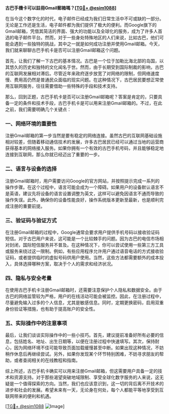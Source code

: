 **古巴手機卡可以註冊Gmail郵箱嗎？[[TG💪+ @esim1088](https://t.me/s/esim1088)]**

在当今这个数字化的时代，电子邮件已经成为我们日常生活中不可或缺的一部分。无论是工作还是生活，电子邮件都为我们提供了极大的便利。而Google旗下的Gmail邮箱，凭借其简洁的界面、强大的功能以及全球化的服务，成为了许多人首选的电子邮件平台。然而，对于一些身处特殊地区的人们来说，比如古巴，他们可能会遇到一些独特的挑战，其中之一就是如何成功注册并使用Gmail邮箱。今天，我们就来聊聊古巴手机卡是否可以注册Gmail邮箱这个问题。

首先，让我们了解一下古巴的基本情况。古巴是一个位于加勒比海北部的岛国，以其悠久的历史和独特的文化闻名于世。然而，由于长期受到国际制裁的影响，古巴的互联网发展相对滞后。尽管近年来政府逐步放宽了对网络的限制，但网络速度慢、费用高仍然是普通民众面临的现实问题。在这种情况下，古巴居民要想正常使用互联网服务，往往需要借助一些特殊的手段和技术支持。

那么，回到正题，古巴手机卡是否可以注册Gmail邮箱呢？答案是肯定的，只要具备一定的条件和技术手段，古巴手机卡是可以用来注册Gmail邮箱的。不过，在此之前，我们需要明确几个关键点：

### 一、网络环境的重要性

注册Gmail邮箱的第一步当然是要有稳定的网络连接。虽然古巴的互联网基础设施相对较差，但随着移动通信技术的发展，许多古巴居民已经可以通过当地的运营商获得基本的网络接入服务。如果你拥有一个有效的古巴手机号码，并且能够稳定地连接到互联网，那么你就已经迈出了重要的一步。

### 二、语言与设备的选择

注册Gmail邮箱时，用户需要访问Google的官方网站，并按照提示完成一系列的操作步骤。在这个过程中，语言可能会成为一个障碍。如果用户的设备默认语言不是英语，建议先将设备的语言设置调整为英文，这样可以避免因语言不通而导致的操作失误。此外，确保你的设备性能良好，操作系统版本更新至最新，也是顺利完成注册的重要前提。

### 三、验证码与验证方式

在注册Gmail邮箱的过程中，Google通常会要求用户提供手机号码以接收验证码短信。对于古巴用户来说，这可能是一个比较棘手的问题。因为古巴的电信市场相对封闭，国际短信服务并不普及。在这种情况下，你可以尝试使用一些第三方工具或服务来绕过这一限制。例如，有些应用程序允许用户通过语音电话的方式接收验证码，或者提供临时的虚拟号码供用户使用。当然，这些方法都需要额外的成本投入，具体选择哪种方案，取决于个人的需求和经济状况。

### 四、隐私与安全考量

在使用古巴手机卡注册Gmail邮箱时，还需要注意保护个人隐私和数据安全。由于古巴的网络监管较为严格，用户的在线活动可能会被监控。因此，在注册过程中，尽量避免输入过多的个人信息，尤其是敏感信息。同时，定期更换密码，启用双重身份验证等措施，也有助于提高账户的安全性。

### 五、实际操作中的注意事项

最后，让我们谈谈实际操作中的一些小技巧。首先，建议提前准备好所有必要的信息，包括姓名、地址、出生日期等，以便在注册过程中快速填写。其次，保持耐心，因为网络环境不佳可能导致页面加载缓慢甚至中断。如果出现这种情况，不妨稍作休息后再继续尝试。另外，如果你发现某个环节特别困难，不妨寻求朋友的帮助，或者查阅相关的在线教程和指南。

综上所述，古巴手机卡确实可以用来注册Gmail邮箱，但这需要用户具备一定的技术和资源支持。对于那些渴望突破地域限制、享受全球化数字服务的人来说，这无疑是一个值得探索的方向。当然，我们也应该意识到，这一切的背后离不开技术的进步和社会的发展。希望未来有一天，无论身在何处，每个人都能平等地享受到互联网带来的便利和机遇。

[[TG💪+ @esim1088](https://t.me/s/esim1088) ![Image](https://i.postimg.cc/4NQfJmqS/Snipaste-2025-05-13-00-14-12.png)]